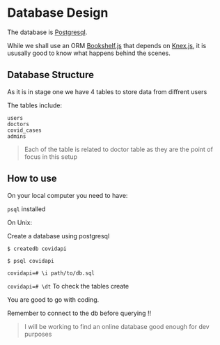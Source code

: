 # Database Design

The database is [Postgresql](https://www.postgresql.org/). 

While we shall use an ORM [Bookshelf.js](https://bookshelfjs.org/) that depends on [Knex.js](http://knexjs.org/), it is ususally good to know what happens behind the scenes.

## Database Structure

As it is in stage one we have 4 tables to store data from diffrent users

The tables include:

    users
    doctors
    covid_cases
    admins

> Each of the table is related to doctor table as they are the point of focus in this setup

## How to use

On your local computer you need to have:

`psql` installed

On Unix:

Create a database using postgresql

`$ createdb covidapi`

`$ psql covidapi`

`covidapi=# \i path/to/db.sql`

`covidapi=# \dt` To check the tables create

You are good to go with coding.

Remember to connect to the db before querying !!

> I will be working to find an online database good enough for dev purposes
